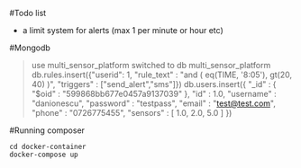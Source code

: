 #Todo list

* a limit system for alerts (max 1 per minute or hour etc)


#Mongodb

> use multi_sensor_platform
switched to db multi_sensor_platform
db.rules.insert({"userid": 1, "rule_text" : "and  ( eq(TIME, '8:05'), gt(20, 40) )", "triggers" : ["send_alert","sms"]})
db.users.insert({ "_id" : { "$oid" : "599868bb677e0457a9137039" }, "id" : 1.0, "username" : "danionescu", "password" : "testpass", "email" : "test@test.com", "phone" : "0726775455", "sensors" : [ 1.0, 2.0, 5.0 ] })

#Running composer

````
cd docker-container
docker-compose up
````